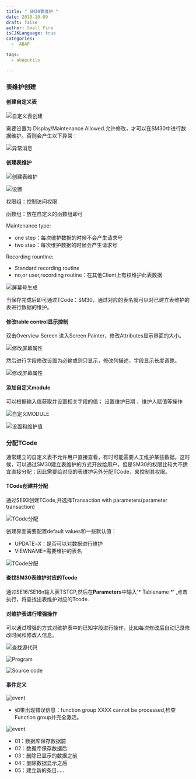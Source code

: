 ```yaml
---
title: " SM30表维护 "
date: 2018-10-09 
draft: false
author: Small Fire
isCJKLanguage: true
categories: 
  -  ABAP

tags: 
  - abaputils

---
```


### 表维护创建

#### 创建自定义表 

![自定义表创建](/images/ABAP/SM301.png)

需要设置为 Display/Maintenance Allowed.允许修改，才可以在SM30中进行数据维护。否则会产生以下异常：

![异常消息](/images/ABAP/SM3011.png)

#### 创建表维护

![创建表维护](/images/ABAP/SM302.png)

![设置](/images/ABAP/SM303.png)

权限组：控制访问权限

函数组：放在自定义的函数组即可

Maintenance type:

- one step：每次维护数据的时候不会产生请求号
- two step：每次维护数据的时候会产生请求号

Recording rountine:

- Standard recording routine
- no,or user,recording routine：在其他Client上有权维护此表数据

![屏幕号生成](/images/ABAP/SM304.png)

当保存完成后即可通过TCode：SM30，通过对应的表名就可以对已建立表维护的表进行数据的维护。

#### 修改table control显示控制

双击Overview Screen 进入Screen Painter，修改Attributes显示界面的大小。

![修改屏幕属性](/images/ABAP/SM3013.png)

然后进行字段修改设置为必输或则只显示，修改列描述，字段显示长度调整。

![修改屏幕属性](/images/ABAP/SM3014.png)

#### 添加自定义module

可以根据输入值获取并设置相关字段的值； 设置维护日期 ，维护人赋值等操作

![自定义MODULE](/images/ABAP/sm3015.png)

![设置和维护值](/images/ABAP/sm3016.png)

### 分配TCode

通常建立的自定义表不允许用户直接查看，有时可能需要人工维护某些数据。这时候，可以通过SM30建立表维护的方式开放给用户，但是SM30的权限比较大不适宜直接分配；因此需要给对应的表维护另外分配TCode，来控制其权限。

#### TCode创建并分配

通过SE93创建TCode,并选择Transaction with parameters(parameter transaction)

![TCode分配](/images/ABAP/SM308.png)

创建界面需要配置default values和一些默认值：

- UPDATE=X：是否可以对数据进行维护
- VIEWNAME=需要维护的表名

![TCode分配](/images/ABAP/SM305.png)

#### 查找SM30表维护对应的Tcode

通过SE16/SE16n输入表TSTCP,然后在**Parameters**中输入'* Tablename *' ,点击执行，将查找出表维护对应的Tcode.

#### 对维护表进行增强操作

可以通过增强的方式对维护表中的已知字段进行操作，比如每次修改后自动记录修改时间和修改人信息。

![查找源代码](/images/ABAP/SM306.png)

![Program](/images/ABAP/SM307.png)

![Source code](/images/ABAP/SM309.png)

#### 事件定义

![event](/images/ABAP/SM3010.png)

- 如果出现错误信息：function group XXXX cannot be processed,检查Function group并完全激活。

![event](/images/ABAP/SM3012.png)

- 01：数据库保存数据前
- 02：数据库保存数据后
- 03：删除已显示的数据之前
- 04：删除数据显示之后
- 05：建立新的条目.....